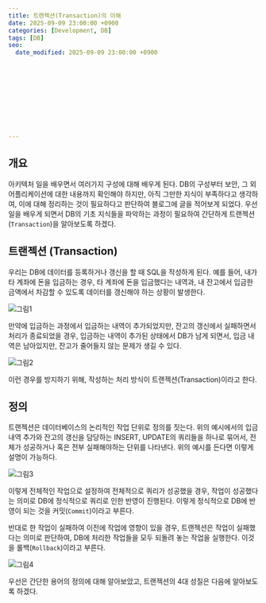 ```yaml
---
title: 트랜젝션(Transaction)의 이해
date: 2025-09-09 23:00:00 +0900
categories: [Development, DB]
tags: [DB]
seo:
  date_modified: 2025-09-09 23:00:00 +0900











---
```




## 개요

아키텍처 일을 배우면서 여러가지 구성에 대해 배우게 된다. DB의 구성부터 보안, 그 외 어플리케이션에 대한 내용까지 확인해야 하지만, 아직 그만한 지식이 부족하다고 생각하여, 이에 대해 정리하는 것이 필요하다고 판단하여 블로그에 글을 적어보게 되었다. 우선 일을 배우게 되면서 DB의 기초 지식들을 파악하는 과정이 필요하여 간단하게 트랜젝션(`Transaction`)을 알아보도록 하겠다.

## 트랜젝션 (Transaction)

우리는 DB에 데이터를 등록하거나 갱신을 할 때 SQL을 작성하게 된다. 예를 들어, 내가 타 계좌에 돈을 입금하는 경우, 타 계좌에 돈을 입금했다는 내역과, 내 잔고에서 입금한 금액에서 차감할 수 있도록 데이터를 갱신해야 하는 상황이 발생한다. 

![그림1](https://res.cloudinary.com/dabajegcx/image/upload/v1757427929/transaction1_pu8ciy.png)

만약에 입금하는 과정에서 입금하는 내역이 추가되었지만, 잔고의 갱신에서 실패하면서 처리가 종료되었을 경우, 입금하는 내역이 추가된 상태에서 DB가 남게 되면서, 입금 내역은 남아있지만, 잔고가 줄어들지 않는 문제가 생길 수 있다.

![그림2](https://res.cloudinary.com/dabajegcx/image/upload/v1757427929/transaction2_ih42rw.png)

이런 경우를 방지하기 위해, 작성하는 처리 방식이 트랜젝션(Transaction)이라고 한다.

## 정의

트랜젝션은 데이터베이스의 논리적인 작업 단위로 정의를 짓는다. 위의 예시에서의 입금 내역 추가와 잔고의 갱신을 담당하는 INSERT, UPDATE의 쿼리들을 하나로 묶어서, 전체가 성공하거나 혹은 전부 실패해야하는 단위를 나타낸다. 위의 예시를 든다면 이렇게 설명이 가능하다.

![그림3](https://res.cloudinary.com/dabajegcx/image/upload/v1757427929/transaction3_omtrnc.png)

이렇게 전체적인 작업으로 설정하여 전체적으로 쿼리가 성공했을 경우, 작업이 성공했다는 의미로 DB에 정식적으로 쿼리로 인한 반영이 진행된다.
이렇게 정식적으로 DB에 반영이 되는 것을 커밋(`Commit`)이라고 부른다.

반대로 한 작업이 실패하여 이전에 작업에 영향이 있을 경우, 트랜젝션은 작업이 실패했다는 의미로 판단하여, DB에 처리한 작업들을 모두 되돌려 놓는 작업을 실행한다.
이것을 롤백(`Rollback`)이라고 부른다.

![그림4](https://res.cloudinary.com/dabajegcx/image/upload/v1757427930/transaction4_nocgvp.png)



우선은 간단한 용어의 정의에 대해 알아보았고, 트랜젝션의 4대 성질은 다음에 알아보도록 하겠다.
